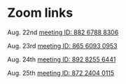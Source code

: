 # Zoom links

Aug. 22nd 
[meeting ID: 882 6788 8306](https://us02web.zoom.us/j/88267888306)

Aug. 23rd 
[meeting ID: 865 6093 0953](https://us02web.zoom.us/j/86560930953)

Aug. 24th 
[meeting ID: 892 8255 6441](https://us02web.zoom.us/j/89282556441)

Aug. 25th 
[meeting ID: 872 2404 0115](https://us02web.zoom.us/j/87224040115)
